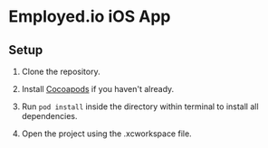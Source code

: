# Employed.io iOS App

## Setup

1. Clone the repository.

2. Install [Cocoapods](https://cocoapods.org/) if you haven't already.

3. Run `pod install` inside the directory within terminal to install all dependencies.

4. Open the project using the .xcworkspace file.
